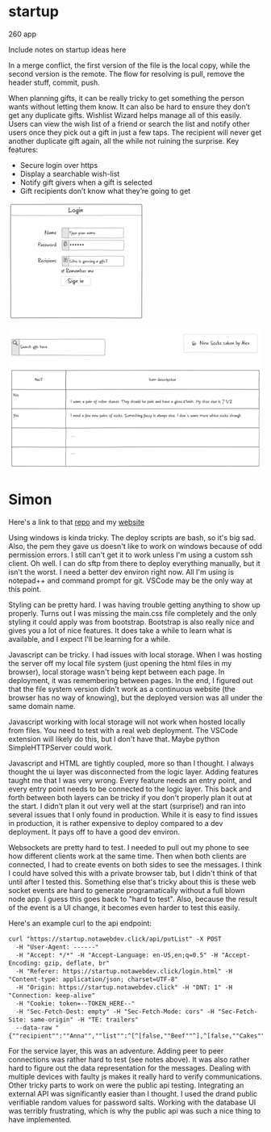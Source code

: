 # startup
260 app

Include notes on startup ideas here

In a merge conflict, the first version of the file is the local copy, while the second version is the remote. The flow for resolving is pull, remove the header stuff, commit, push.


When planning gifts, it can be really tricky to get something the person wants without letting them know. It can also be hard to ensure they don’t get any duplicate gifts. Wishlist Wizard helps manage all of this easily. Users can view the wish list of a friend or search the list and notify other users once they pick out a gift in just a few taps. The recipient will never get another duplicate gift again, all the while not ruining the surprise.
Key features:
-	Secure login over https
-	Display a searchable wish-list
-	Notify gift givers when a gift is selected
-	Gift recipients don’t know what they’re going to get

![login wireframe](images/login.png)

![main page wireframe](images/main.png)

# Simon
Here's a link to that [repo](https://github.com/haltosan/simon) and my [website](https://simon.notawebdev.click/)

Using windows is kinda tricky. The deploy scripts are bash, so it's big sad. Also, the pem they gave us doesn't like to work on windows because of odd permission errors. I still can't get it to work unless I'm using a custom ssh client. Oh well. I can do sftp from there to deploy everything manually, but it isn't the worst. I need a better dev environ right now. All I'm using is notepad++ and command prompt for git. VSCode may be the only way at this point.

Styling can be pretty hard. I was having trouble getting anything to show up properly. Turns out I was missing the main.css file completely and the only styling it could apply was from bootstrap. Bootstrap is also really nice and gives you a lot of nice features. It does take a while to learn what is available, and I expect I'll be learning for a while.

Javascript can be tricky. I had issues with local storage. When I was hosting the server off my local file system (just opening the html files in my browser), local storage wasn't being kept between each page. In deployment, it was remembering between pages. In the end, I figured out that the file system version didn't work as a continuous website (the browser has no way of knowing), but the deployed version was all under the same domain name.

Javascript working with local storage will not work when hosted locally from files. You need to test with a real web deployment. The VSCode extension will likely do this, but I don't have that. Maybe python SimpleHTTPServer could work. 

Javascript and HTML are tightly coupled, more so than I thought. I always thought the ui layer was disconnected from the logic layer. Adding features taught me that I was very wrong. Every feature needs an entry point, and every entry point needs to be connected to the logic layer. This back and forth between both layers can be tricky if you don't properly plan it out at the start. I didn't plan it out very well at the start (surprise!) and ran into several issues that I only found in production. While it is easy to find issues in production, it is rather expensive to deploy compared to a dev deployment. It pays off to have a good dev environ.

Websockets are pretty hard to test. I needed to pull out my phone to see how different clients work at the same time. Then when both clients are connected, I had to create events on both sides to see the messages. I think I could have solved this with a private browser tab, but I didn't think of that until after I tested this. Something else that's tricky about this is these web socket events are hard to generate programatically without a full blown node app. I guess this goes back to "hard to test". Also, because the result of the event is a UI change, it becomes even harder to test this easily.

Here's an example curl to the api endpoint:

```
curl "https://startup.notawebdev.click/api/putList" -X POST
  -H "User-Agent: ------" 
  -H "Accept: */*" -H "Accept-Language: en-US,en;q=0.5" -H "Accept-Encoding: gzip, deflate, br" 
  -H "Referer: https://startup.notawebdev.click/login.html" -H "Content-type: application/json; charset=UTF-8" 
  -H "Origin: https://startup.notawebdev.click" -H "DNT: 1" -H "Connection: keep-alive" 
  -H "Cookie: token=--TOKEN_HERE--" 
  -H "Sec-Fetch-Dest: empty" -H "Sec-Fetch-Mode: cors" -H "Sec-Fetch-Site: same-origin" -H "TE: trailers"
  --data-raw "{""recipient"":""Anna"",""list"":^[^[false,""Beef""^],^[false,""Cakes""^]^]}" 
```

For the service layer, this was an adventure. Adding peer to peer connections was rather hard to test (see notes above). It was also rather hard to figure out the data representation for the messages. Dealing with multiple devices with faulty js makes it really hard to verify communications. Other tricky parts to work on were the public api testing. Integrating an external API was significantly easier than I thought. I used the drand public verifiable random values for password salts. Working with the database UI was terribly frustrating, which is why the public api was such a nice thing to have implemented.
 
